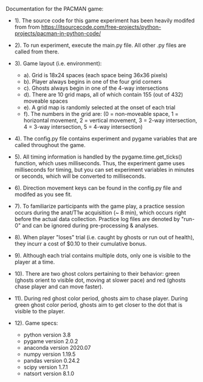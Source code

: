 Documentation for the PACMAN game:

- 1). The source code for this game experiment has been heavily modifed from from https://itsourcecode.com/free-projects/python-projects/pacman-in-python-code/

- 2). To run experiment, execute the main.py file. All other .py files are called from there.

- 3). Game layout (i.e. environment):
	- a). Grid is 18x24 spaces (each space being 36x36 pixels)
    - b). Player always begins in one of the four grid corners
    - c). Ghosts always begin in one of the 4-way intersections
    - d). There are 10 grid maps, all of which contain 155 (out of 432) moveable spaces
    - e). A grid map is randomly selected at the onset of each trial
    - f). The numbers in the grid are: (0 = non-moveable space, 1 = horizontal movement, 2 = vertical movement, 3 = 2-way intersection, 4 = 3-way intersection, 5 = 4-way intersection)

- 4). The config.py file contains experiment and pygame variables that are called throughout the game.

- 5). All timing information is handled by the pygame.time.get_ticks() function, which uses milliseconds. Thus, the experiment game uses milliseconds for timing, but you can set experiment variables in minutes or seconds, which will be converted to milliseconds.

- 6). Direction movement keys can be found in the config.py file and modifed as you see fit.

- 7). To familiarize participants with the game play, a practice session occurs during the anat/T1w acquisition (~ 8 min), which occurs right before the actual data collection. Practice log files are denoted by "run-0" and can be ignored during pre-processing & analyses.

- 8). When player "loses" trial (i.e. caught by ghosts or run out of health), they incurr a cost of $0.10 to their cumulative bonus.

- 9). Although each trial contains multiple dots, only one is visible to the player at a time. 

- 10). There are two ghost colors pertaining to their behavior: green (ghosts orient to visible dot, moving at slower pace) and red (ghosts chase player and can move faster).

- 11). During red ghost color period, ghosts aim to chase player. During green ghost color period, ghosts aim to get closer to the dot that is visible to the player.

- 12). Game specs:
	- python version 3.8
	- pygame version 2.0.2
	- anaconda version 2020.07
	- numpy version 1.19.5
	- pandas version 0.24.2
	- scipy version 1.7.1
	- natsort version 8.1.0

